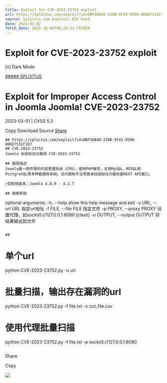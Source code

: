 ```yaml
---
title: Exploit for CVE-2023-23752 exploit
url: https://sploitus.com/exploit?id=DBF56B40-230B-5F43-9596-AD6D7531F1D7&utm_source=rss&utm_medium=rss
source: Sploitus.com Exploits RSS Feed
date: 2023-03-02
fetch_date: 2025-10-04T08:24:53.797859
---
```


# Exploit for CVE-2023-23752 exploit

[x]
Dark Mode

[##### SPLOITUS](/)

# Exploit for Improper Access Control in Joomla Joomla\! CVE-2023-23752

2023-03-01 | CVSS 5.3

Copy
Download
Source
[Share](#share-url)

```
## https://sploitus.com/exploit?id=DBF56B40-230B-5F43-9596-AD6D7531F1D7
## CVE-2023-23752
Joomla 未授权访问漏洞 CVE-2023-23752

## 漏洞描述
Joomla是一款开源的内容管理系统（CMS），使用PHP编写，支持MySQL、MSSQL和PostgreSQL等多种数据库系统。访问限制不当导致未经授权访问服务器REST API接口。

>受影响版本：Joomla 4.0.0 - 4.2.7

## 使用帮助
```
optional arguments:
  -h, --help            show this help message and exit
  -u URL, --url URL     指定url地址
  -f FILE, --file FILE  指定文件
  -p PROXY, --proxy PROXY
                        设置代理，如socks5://127.0.0.1:8080 [clash]
  -o OUTPUT, --output OUTPUT
                        将结果输出到文件
```

##
```
# 单个url
python CVE-2023-23752.py -u url

# 批量扫描，输出存在漏洞的url
python CVE-2023-23752.py -f file.txt -o out_file.csv

# 使用代理批量扫描
python CVE-2023-23752.py -f file.txt -p socks5://127.0.0.1:8080
```
```

Share

Copy

![](https://mc.yandex.ru/watch/54912310)